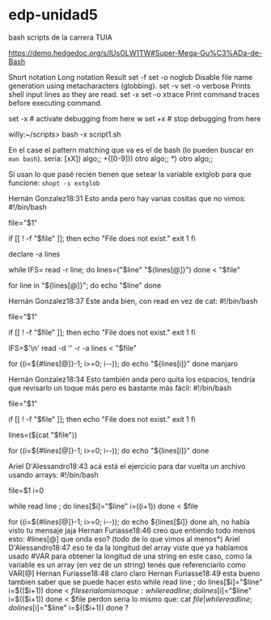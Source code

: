 # edp-unidad5
bash scripts de la carrera TUIA

https://demo.hedgedoc.org/s/lUsOLW1TW#Super-Mega-Gu%C3%ADa-de-Bash

Short notation	Long notation	Result
set -f	set -o noglob	Disable file name generation using metacharacters (globbing).
set -v	set -o verbose	Prints shell input lines as they are read.
set -x	set -o xtrace	Print command traces before executing command.

set -x			# activate debugging from here
w
set +x			# stop debugging from here

willy:~/scripts> bash -x script1.sh


En el case el pattern matching que va es el de bash (lo pueden buscar en `man bash`). sería:
[xX]) algo;;
+([0-9])) otro algo;;
*) otro algo;;

Si usan lo que pasé recién tienen que setear la variable extglob para que funcione:
`shopt -s extglob`

Hernán Gonzalez18:31
Esto anda pero hay varias cositas que no vimos:
#!/bin/bash

file="$1"

if [[ ! -f "$file" ]]; then
  echo "File does not exist."
  exit 1
fi

declare -a lines

while IFS= read -r line; do
  lines=("$line" "${lines[@]}")
done < "$file"

for line in "${lines[@]}"; do
  echo "$line"
done

Hernán Gonzalez18:37
Este anda bien, con read en vez de cat:
#!/bin/bash

file="$1"

if [[ ! -f "$file" ]]; then
  echo "File does not exist."
  exit 1
fi

IFS=$'\n' read -d '' -r -a lines < "$file"

for ((i=${#lines[@]}-1; i>=0; i--)); do
  echo "${lines[i]}"
done
manjaro

Hernán Gonzalez18:34
Esto también anda pero quita los espacios, tendría que revisarlo un toque más pero es bastante más fácil:
#!/bin/bash

file="$1"

if [[ ! -f "$file" ]]; then
  echo "File does not exist."
  exit 1
fi

lines=($(cat "$file"))

for ((i=${#lines[@]}-1; i>=0; i--)); do
  echo "${lines[i]}"
done


Ariel D'Alessandro18:43
acá está el ejercicio para dar vuelta un archivo usando arrays:
#!/bin/bash

file=$1
i=0

while read line ; do
    lines[$i]="$line"
    i=$(($i+1))
done < $file

for ((i=${#lines[@]}-1; i>=0; i--)); do
	echo ${lines[$i]}
done
ah, no había visto tu mensaje jaja
Hernan Furiasse18:46
creo que entiendo todo menos esto: #lines[@]
que onda eso?
(todo de lo que vimos al menos*)
Ariel D'Alessandro18:47
eso te da la longitud del array
viste que ya habiamos usado #VAR para obtener la longitud de una string
en este caso, como la variable es un array (en vez de un string) tenés que referenciarlo como VAR[@]
Hernan Furiasse18:48
claro claro
Hernan Furiasse18:49
esta bueno tambien saber que se puede hacer esto
while read line ; do
    lines[$i]="$line"
    i=$(($i+1))
done < $file
seria lo mismo que:
while read line ; do
    lines[$i]="$line"
    i=$(($i+1))
done < $file
perdon
seria lo mismo que:
cat $file | while read line ; do
    lines[$i]="$line"
    i=$(($i+1))
done
?